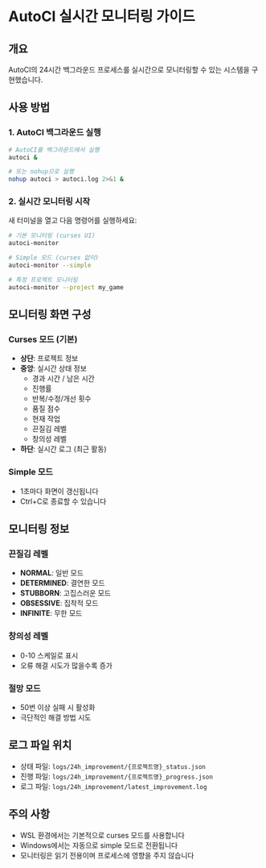 # AutoCI 실시간 모니터링 가이드

## 개요
AutoCI의 24시간 백그라운드 프로세스를 실시간으로 모니터링할 수 있는 시스템을 구현했습니다.

## 사용 방법

### 1. AutoCI 백그라운드 실행
```bash
# AutoCI를 백그라운드에서 실행
autoci &

# 또는 nohup으로 실행
nohup autoci > autoci.log 2>&1 &
```

### 2. 실시간 모니터링 시작
새 터미널을 열고 다음 명령어를 실행하세요:

```bash
# 기본 모니터링 (curses UI)
autoci-monitor

# Simple 모드 (curses 없이)
autoci-monitor --simple

# 특정 프로젝트 모니터링
autoci-monitor --project my_game
```

## 모니터링 화면 구성

### Curses 모드 (기본)
- **상단**: 프로젝트 정보
- **중앙**: 실시간 상태 정보
  - 경과 시간 / 남은 시간
  - 진행률
  - 반복/수정/개선 횟수
  - 품질 점수
  - 현재 작업
  - 끈질김 레벨
  - 창의성 레벨
- **하단**: 실시간 로그 (최근 활동)

### Simple 모드
- 1초마다 화면이 갱신됩니다
- Ctrl+C로 종료할 수 있습니다

## 모니터링 정보

### 끈질김 레벨
- **NORMAL**: 일반 모드
- **DETERMINED**: 결연한 모드
- **STUBBORN**: 고집스러운 모드
- **OBSESSIVE**: 집착적 모드
- **INFINITE**: 무한 모드

### 창의성 레벨
- 0-10 스케일로 표시
- 오류 해결 시도가 많을수록 증가

### 절망 모드
- 50번 이상 실패 시 활성화
- 극단적인 해결 방법 시도

## 로그 파일 위치
- 상태 파일: `logs/24h_improvement/{프로젝트명}_status.json`
- 진행 파일: `logs/24h_improvement/{프로젝트명}_progress.json`
- 로그 파일: `logs/24h_improvement/latest_improvement.log`

## 주의 사항
- WSL 환경에서는 기본적으로 curses 모드를 사용합니다
- Windows에서는 자동으로 simple 모드로 전환됩니다
- 모니터링은 읽기 전용이며 프로세스에 영향을 주지 않습니다